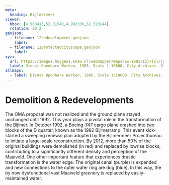 ```yaml
---
meta:
  heading: Bijlmermeer
viewer:
  bbox: [4.968413,52.31543,4.982336,52.323144]
  rotation: 29.2
geojson:
  - filename: 12redevelopment.geojson
    label:
  - filename: 12protectedcityscape.geojson
    label:
xyz:
  url: https://images.huygens.knaw.nl/webmapper/maps/pw-1985/{z}/{x}/{y}.png
  label: Dienst Openbare Werken, 1985. Scale 1:10000. City Archives. Stadsarchief Amsterdam. NL Architects. 2016. Klieburg, Amsterdam Zuidoost.
allmaps:
  - label: Dienst Openbare Werken, 1985. Scale 1:10000. City Archives. Stadsarchief Amsterdam. NL Architects. 2016. Klieburg, Amsterdam Zuidoost.
---
```

# Demolition & Redevelopments
The OMA proposal was not realized and the ground plane stayed unchanged until 1992. This year plays a pivotal role in the transformation of the Bijlmer. In October 1992, a Boeing-747 cargo plane crashed into two blocks of the D quarter, known as the 1992 Bijlmerramp. This event kick-started a sweeping renewal plan adopted by the Bijlmermeer Projectbureau to initiate a large-scale reconstruction. By 2012, more than 50% of the original buildings were demolished (in red) and replaced by lowrise blocks, contributing to a significantly different density and perception of the Maaiveld. 
One other important feature that experiences drastic transformation is the water edge. The original canal (purple) is expanded and new connections to the outer water ring are dug (blue). In this way, the by now dysfunctional vast Maaiveld greenery is replaced by easily-maintained water.  

